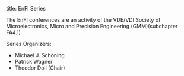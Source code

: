 title: EnFI Series   

The EnFI conferences are an activity of the VDE/VDI Society of Microelectronics, Micro and Precision Engineering (GMM)(subchapter FA4.1)

Series Organizers:

* Michael J. Schöning
* Patrick Wagner
* Theodor Doll (Chair)